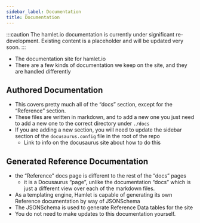 ```yaml
---
sidebar_label: Documentation
title: Documentation
---
```

:::caution
The hamlet.io documentation is currently under significant re-development. Existing content is a placeholder and will be updated very soon.
:::

* The documentation site for hamlet.io
* There are a few kinds of documentation we keep on the site, and they are handled differently

## Authored Documentation

* This covers pretty much all of the “docs” section, except for the “Reference” section.
* These files are written in markdown, and to add a new one you just need to add a new one to the correct directory under `./docs`
* If you are adding a new section, you will need to update the sidebar section of the `docusaurus.config` file in the root of the repo
  * Link to info on the docusaurus site about how to do this

## Generated Reference Documentation

* the “Reference” docs page is different to the rest of the “docs” pages
  * it is a Docusaurus “page”, unlike the documentation “docs” which is just a different view over each of the markdown files.
* As a templating engine, Hamlet is capable of generating its own Reference documentation by way of JSONSchema
* The JSONSchema is used to generate Reference Data tables for the site
* You do not need to make updates to this documentation yourself.
